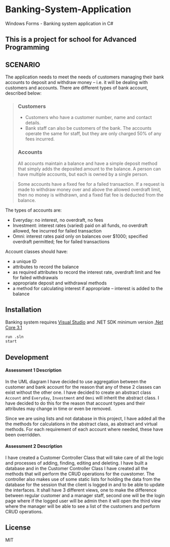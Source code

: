 # Banking-System-Application
Windows Forms - Banking system application in C#

## This is a project for school for Advanced Programming

## SCENARIO
The application needs to meet the needs of customers managing their bank accounts to deposit
and withdraw money – i.e. it will be dealing with customers and accounts. There are different
types of bank account, described below:
>### Customers
> - Customers who have a customer number, name and contact details.
> - Bank staff can also be customers of the bank. The accounts operate the same for staff, but
> they are only charged 50% of any fees incurred.
> ### Accounts
> All accounts maintain a balance and have a simple deposit method that simply adds the
> deposited amount to the balance. A person can have multiple accounts, but each is owned by a
> single person.

> Some accounts have a fixed fee for a failed transaction. If a request is made to withdraw money
> over and above the allowed overdraft limit, then no money is withdrawn, and a fixed flat fee is
> deducted from the balance.

The types of accounts are:
- Everyday: no interest, no overdraft, no fees
- Investment: interest rates (varied) paid on all funds, no overdraft allowed, fee incurred for
failed transaction
- Omni: interest rates paid only on balances over $1000; specified overdraft permitted; fee for
failed transactions

Account classes should have:
- a unique ID
- attributes to record the balance
- as required attributes to record the interest rate, overdraft limit and fee for failed withdrawals
- appropriate deposit and withdrawal methods
- a method for calculating interest if appropriate – interest is added to the balance 

## Installation

Banking system requires [Visual Studio](https://visualstudio.microsoft.com/) 
and .NET SDK minimum version [.Net Core 3.1](https://dotnet.microsoft.com/download/visual-studio-sdks)
```sh
run .sln
start
```

## Development
#### Assessment 1 Description
In the UML diagram I have decided to use aggregation between the customer and bank account for the reason that any of these 2 classes can exist without the other one.
I have decided to create an abstract class ```Account``` and ```Everyday```, ```Investment``` and ```Omni``` will inherit the abstract class. I have decided to do this for the reason that 
account types and their attributes may change in time or even be removed.

Since we are using lists and not database in this project, I have added all the the methods for calculations in the abstract class, as abstract and virtual methods. For each 
requirement of each account where needed, these have been overridden. 

#### Assessment 2 Description
I have created a Customer Controller Class that will take care of all the logic and processes of adding, finding, editing and deleting. I have built a database and in the Customer Controller Class I have created all the methods that will perform the CRUD operations for the cuwstomer.
The controller also makes use of some static lists for holding the data from the database for the session that the client is logged in and to be able to update the interfaces.
It shall have 3 different views, one to make the difference between regular customer and a manager staff, second one will be the login page where if the logged user will be admin then it will open the third view where the manager will be able to see a list of the customers and perform CRUD operations.


## License

MIT
